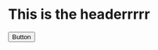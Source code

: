 <html lang="en">
<head>
<link href="https://unpkg.com/tailwindcss@^1.0/dist/tailwind.min.css" rel="stylesheet">
  <meta charset="utf-8">
  <meta name="author" content="SitePoint">
  <link rel="stylesheet" href="css/styles.css?v=1.0">
</head>
<body>
  <script src="js/scripts.js"></script>
  <h1> This is the headerrrrr</h1>

<button class="btn btn-blue">
  Button
</button>

<style>
  .btn {
    @apply font-bold py-2 px-4 rounded;
  }
  .btn-blue {
    @apply bg-blue-500 text-white;
  }
  .btn-blue:hover {
    @apply bg-blue-700;
  }
</style>
</body>
</html>
